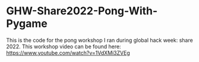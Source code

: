 # GHW-Share2022-Pong-With-Pygame
This is the code for the pong workshop I ran during global hack week: share 2022. This workshop video can be found here: https://www.youtube.com/watch?v=1VdXMi3ZVEg
